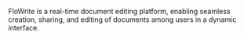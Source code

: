 FloWrite is a real-time document editing platform, enabling seamless creation, sharing, and editing of documents among
users in a dynamic interface.
